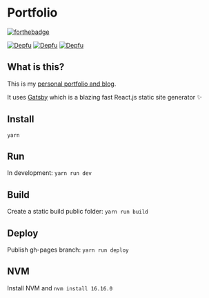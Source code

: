 # Portfolio

[![forthebadge](http://forthebadge.com/images/badges/contains-cat-gifs.svg)](http://forthebadge.com)

[![Depfu](https://badges.depfu.com/badges/98a7a1d84c86a38af5acb58afe50cc0d/status.svg)](https://depfu.com)
[![Depfu](https://badges.depfu.com/badges/98a7a1d84c86a38af5acb58afe50cc0d/overview.svg)](https://depfu.com/github/livingincircuits/portfolio?project_id=36207)
[![Depfu](https://badges.depfu.com/badges/98a7a1d84c86a38af5acb58afe50cc0d/count.svg)](https://depfu.com/github/livingincircuits/portfolio?project_id=36207)

## What is this?

This is my [personal portfolio and blog](http://www.livingincircuits.co.uk). 

It uses [Gatsby](https://github.com/gatsbyjs/gatsby) which is a blazing fast React.js static site generator :sparkles:

## Install
`yarn`

## Run
In development: `yarn run dev`

## Build
Create a static build public folder: `yarn run build`

## Deploy
Publish gh-pages branch: `yarn run deploy`


## NVM
Install NVM and `nvm install 16.16.0`

